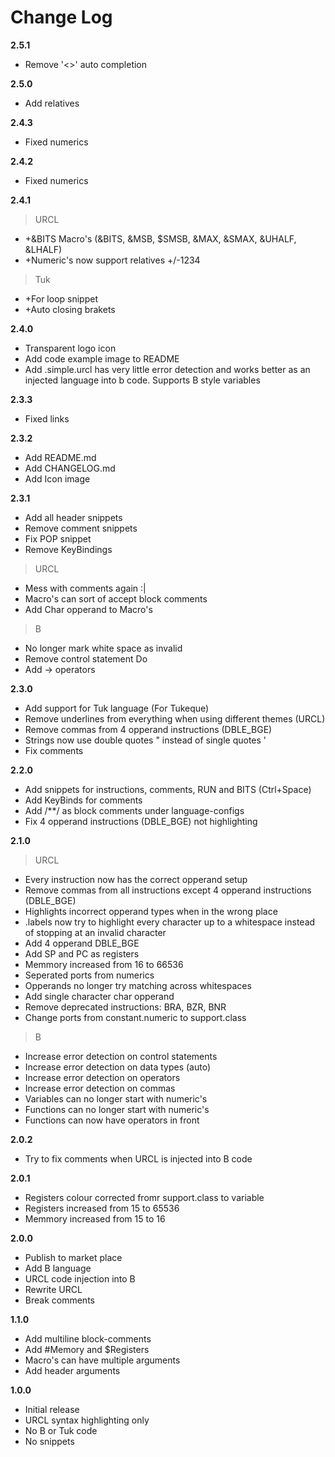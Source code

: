 # Change Log

**2.5.1**
- Remove '<>' auto completion

**2.5.0**
- Add relatives

**2.4.3**
- Fixed numerics

**2.4.2**
- Fixed numerics

**2.4.1**
> URCL
- +&BITS Macro's (&BITS, &MSB, $SMSB, &MAX, &SMAX, &UHALF, &LHALF)
- +Numeric's now support relatives +/-1234

> Tuk
- +For loop snippet
- +Auto closing brakets

**2.4.0**
- Transparent logo icon
- Add code example image to README
- Add .simple.urcl has very little error detection and works better as an injected language into b code. Supports B style variables

**2.3.3**
- Fixed links

**2.3.2**
- Add README.md
- Add CHANGELOG.md
- Add Icon image

**2.3.1**
- Add all header snippets
- Remove comment snippets
- Fix POP snippet
- Remove KeyBindings

> URCL
- Mess with comments again :|
- Macro's can sort of accept block comments
- Add Char opperand to Macro's

> B
- No longer mark white space as invalid
- Remove control statement Do
- Add -> operators

**2.3.0**
- Add support for Tuk language (For Tukeque)
- Remove underlines from everything when using different themes (URCL)
- Remove commas from 4 opperand instructions (DBLE_BGE)
- Strings now use double quotes " instead of single quotes '
- Fix comments

**2.2.0**
- Add snippets for instructions, comments, RUN and BITS (Ctrl+Space)
- Add KeyBinds for comments
- Add /**/ as block comments under language-configs
- Fix 4 opperand instructions (DBLE_BGE) not highlighting

**2.1.0**
> URCL
- Every instruction now has the correct opperand setup
- Remove commas from all instructions except 4 opperand instructions (DBLE_BGE)
- Highlights incorrect opperand types when in the wrong place
- .labels now try to highlight every character up to a whitespace instead of stopping at an invalid character
- Add 4 opperand DBLE_BGE
- Add SP and PC as registers
- Memmory increased from 16 to 66536
- Seperated ports from numerics
- Opperands no longer try matching across whitespaces
- Add single character char opperand
- Remove deprecated instructions: BRA, BZR, BNR
- Change ports from constant.numeric to support.class

> B
- Increase error detection on control statements
- Increase error detection on data types (auto)
- Increase error detection on operators
- Increase error detection on commas
- Variables can no longer start with numeric's
- Functions can no longer start with numeric's
- Functions can now have operators in front

**2.0.2**
- Try to fix comments when URCL is injected into B code

**2.0.1**
- Registers colour corrected fromr support.class to variable
- Registers increased from 15 to 65536
- Memmory increased from 15 to 16

**2.0.0**
- Publish to market place
- Add B language
- URCL code injection into B
- Rewrite URCL
- Break comments

**1.1.0**
- Add multiline block-comments
- Add #Memory and $Registers
- Macro's can have multiple arguments
- Add header arguments

**1.0.0**
- Initial release
- URCL syntax highlighting only
- No B or Tuk code
- No snippets